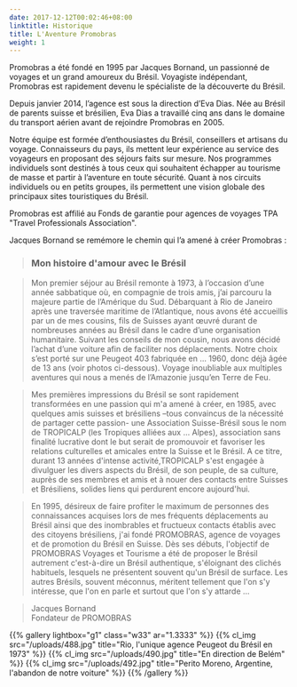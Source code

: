 ```yaml
---
date: 2017-12-12T00:02:46+08:00
linktitle: Historique
title: L'Aventure Promobras
weight: 1
---
```

Promobras a été fondé en 1995 par Jacques Bornand, un passionné de voyages et un grand amoureux du Brésil.
Voyagiste indépendant, Promobras est rapidement devenu le spécialiste de la découverte du Brésil.

Depuis janvier 2014, l’agence est sous la direction d’Eva Dias. Née au Brésil de parents suisse et brésilien, Eva Dias a travaillé cinq ans dans le domaine du transport aérien avant de rejoindre Promobras en 2005.

Notre équipe est formée d’enthousiastes du Brésil, conseillers et artisans du voyage. Connaisseurs du pays, ils mettent leur expérience au service des voyageurs en proposant des séjours faits sur mesure. Nos programmes individuels sont destinés à tous ceux qui souhaitent échapper au tourisme de masse et partir à l’aventure en toute sécurité. Quant à nos circuits individuels ou en petits groupes, ils permettent une vision globale des principaux sites touristiques du Brésil.

Promobras est affilié au Fonds de garantie pour agences de voyages TPA "Travel Professionals Association".


Jacques Bornand se remémore le chemin qui l’a amené à créer Promobras :

> ### Mon histoire d'amour avec le Brésil


> Mon premier séjour au Brésil remonte à 1973, à l’occasion d’une année sabbatique où, en compagnie de trois amis, j’ai parcouru la majeure partie de l’Amérique du Sud.
Débarquant à Rio de Janeiro après une traversée maritime de l’Atlantique, nous avons été accueillis par un de mes cousins, fils de Suisses ayant œuvré durant de nombreuses années au Brésil dans le cadre d’une organisation humanitaire. Suivant les conseils de mon cousin, nous avons décidé l’achat d’une voiture afin de faciliter nos déplacements. Notre choix s’est porté sur une Peugeot 403 fabriquée en ... 1960, donc déjà âgée de 13 ans (voir photos ci-dessous).
Voyage inoubliable aux multiples aventures qui nous a menés de l’Amazonie jusqu’en Terre de Feu.


> Mes premières impressions du Brésil se sont rapidement transformées en une passion qui m'a amené à créer, en 1985, avec quelques amis suisses et brésiliens –tous convaincus de la nécessité de partager cette passion- une Association Suisse-Brésil sous le nom de TROPICALP (les Tropiques alliées aux … Alpes), association sans finalité lucrative dont le but serait de promouvoir et favoriser les relations culturelles et amicales entre la Suisse et le Brésil. A ce titre, durant 13 années d'intense activité,TROPICALP s'est engagée à divulguer les divers aspects du Brésil, de son peuple, de sa culture, auprès de ses membres et amis et à nouer des contacts entre Suisses et Brésiliens, solides liens qui perdurent encore aujourd'hui.


> En 1995, désireux de faire profiter le maximum de personnes des connaissances acquises lors de mes fréquents déplacements au Brésil ainsi que des inombrables et fructueux contacts établis avec des citoyens brésiliens, j'ai fondé PROMOBRAS, agence de voyages et de promotion du Brésil en Suisse.
Dès ses débuts, l'objectif de PROMOBRAS Voyages et Tourisme a été de proposer le Brésil autrement c'est-à-dire un Brésil authentique, s'éloignant des clichés habituels, lesquels ne présentent souvent qu'un Brésil de surface. Les autres Brésils, souvent méconnus, méritent tellement que l'on s'y intéresse, que l'on en parle et surtout que l'on s'y attarde …


> Jacques Bornand  
> Fondateur de PROMOBRAS

{{% gallery lightbox="g1" class="w33" ar="1.3333" %}}
  {{% cl_img src="/uploads/488.jpg" title="Rio, l'unique agence Peugeot du Brésil en 1973" %}}
  {{% cl_img src="/uploads/490.jpg" title="En direction de Belém" %}}
  {{% cl_img src="/uploads/492.jpg" title="Perito Moreno, Argentine, l'abandon de notre voiture" %}}
{{% /gallery %}}
